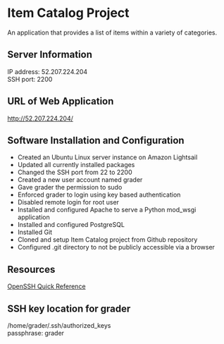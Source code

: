 # Item Catalog Project

An application that provides a list of items within a variety of categories.

## Server Information
IP address: 52.207.224.204  
SSH port: 2200

## URL of Web Application
http://52.207.224.204/

## Software Installation and Configuration
- Created an Ubuntu Linux server instance on Amazon Lightsail
- Updated all currently installed packages
- Changed the SSH port from 22 to 2200
- Created a new user account named grader
- Gave grader the permission to sudo
- Enforced grader to login using key based authentication
- Disabled remote login for root user
- Installed and configured Apache to serve a Python mod_wsgi application
- Installed and configured PostgreSQL
- Installed Git
- Cloned and setup Item Catalog project from Github repository
- Configured .git directory to not be publicly accessible via a browser

## Resources
[OpenSSH Quick Reference]

## SSH key location for grader
/home/grader/.ssh/authorized_keys  
passphrase: grader  



[OpenSSH Quick Reference]: <http://www.cheat-sheets.org/saved-copy/OpenSSH_quickref.pdf>